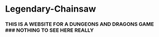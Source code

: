 # Legendary-Chainsaw
### THIS IS A WEBSITE FOR A DUNGEONS AND DRAGONS GAME ### NOTHING TO SEE HERE REALLY ###
